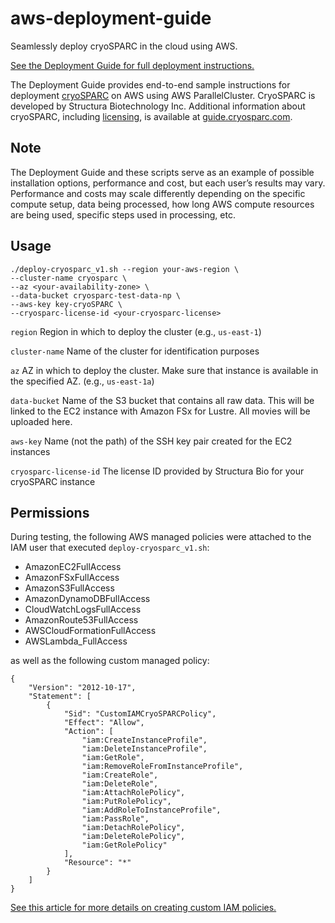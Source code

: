 # aws-deployment-guide
Seamlessly deploy cryoSPARC in the cloud using AWS.

[See the Deployment Guide for full deployment instructions.](https://guide.cryosparc.com/deploy/cryosparc-on-aws)

The Deployment Guide provides end-to-end sample instructions for deployment [cryoSPARC](https://cryosparc.com/) on AWS using AWS ParallelCluster. 
CryoSPARC is developed by Structura Biotechnology Inc. Additional information about cryoSPARC, including [licensing](https://guide.cryosparc.com/licensing), is available at [guide.cryosparc.com](https://guide.cryosparc.com/).

## Note
The Deployment Guide and these scripts serve as an example of possible installation options, performance and cost, but each user’s results may vary. Performance and costs may scale differently depending on the specific compute setup, data being processed, how long AWS compute resources are being used, specific steps used in processing, etc. 

## Usage
```
./deploy-cryosparc_v1.sh --region your-aws-region \
--cluster-name cryosparc \
--az <your-availability-zone> \
--data-bucket cryosparc-test-data-np \
--aws-key key-cryoSPARC \
--cryosparc-license-id <your-cryosparc-license>
```
`region` Region in which to deploy the cluster (e.g., `us-east-1`)

`cluster-name` Name of the cluster for identification purposes

`az` AZ in which to deploy the cluster. Make sure that instance is available in the specified AZ. (e.g., `us-east-1a`)

`data-bucket` Name of the S3 bucket that contains all raw data. This will be linked to the EC2 instance with Amazon FSx for Lustre. All movies will be uploaded here. 

`aws-key` Name (not the path) of the SSH key pair created for the EC2 instances

`cryosparc-license-id` The license ID provided by Structura Bio for your cryoSPARC instance

## Permissions
During testing, the following AWS managed policies were attached to the IAM user that executed `deploy-cryosparc_v1.sh`:

- AmazonEC2FullAccess
- AmazonFSxFullAccess
- AmazonS3FullAccess
- AmazonDynamoDBFullAccess
- CloudWatchLogsFullAccess
- AmazonRoute53FullAccess
- AWSCloudFormationFullAccess
- AWSLambda_FullAccess


as well as the following custom managed policy:
```
{
    "Version": "2012-10-17",
    "Statement": [
        {
            "Sid": "CustomIAMCryoSPARCPolicy",
            "Effect": "Allow",
            "Action": [
                "iam:CreateInstanceProfile",
                "iam:DeleteInstanceProfile",
                "iam:GetRole",
                "iam:RemoveRoleFromInstanceProfile",
                "iam:CreateRole",
                "iam:DeleteRole",
                "iam:AttachRolePolicy",
                "iam:PutRolePolicy",
                "iam:AddRoleToInstanceProfile",
                "iam:PassRole",
                "iam:DetachRolePolicy",
                "iam:DeleteRolePolicy",
                "iam:GetRolePolicy"
            ],
            "Resource": "*"
        }
    ]
}
```
[See this article for more details on creating custom IAM policies.](https://docs.aws.amazon.com/IAM/latest/UserGuide/access_policies_create-console.html)
